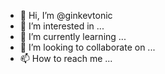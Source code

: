 - 👋 Hi, I’m @ginkevtonic
- 👀 I’m interested in ...
- 🌱 I’m currently learning ...
- 💞️ I’m looking to collaborate on ...
- 📫 How to reach me ...

<!---
ginkevtonic/ginkevtonic is a ✨ special ✨ repository because its `README.md` (this file) appears on your GitHub profile.
You can click the Preview link to take a look at your changes.
--->
